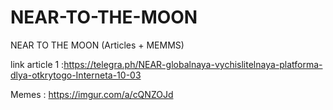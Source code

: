# NEAR-TO-THE-MOON
NEAR TO THE MOON (Articles + MEMMS)

link article 1 :https://telegra.ph/NEAR-globalnaya-vychislitelnaya-platforma-dlya-otkrytogo-Interneta-10-03

Memes : https://imgur.com/a/cQNZOJd
